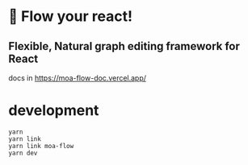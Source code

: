 # 🚀 Flow your react!
## Flexible, Natural graph editing framework for React
docs in https://moa-flow-doc.vercel.app/

# development

```
yarn
yarn link
yarn link moa-flow
yarn dev
```
